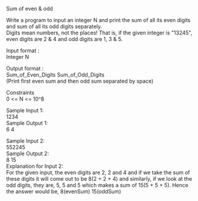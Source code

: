 Sum of even & odd


Write a program to input an integer N and print the sum of all its even digits and sum of all its odd digits separately.    
Digits mean numbers, not the places! That is, if the given integer is "13245", even digits are 2 & 4 and odd digits are 1, 3 & 5.     

Input format :   
 Integer N   
 
Output format :   
Sum_of_Even_Digits Sum_of_Odd_Digits      
(Print first even sum and then odd sum separated by space)    

Constraints        
0 <= N <= 10^8        

Sample Input 1:    
1234       
Sample Output 1:       
6 4       

Sample Input 2:      
552245       
Sample Output 2:       
8 15     
Explanation for Input 2:       
For the given input, the even digits are 2, 2 and 4 and if we take the sum of these digits it will come out to be 8(2 + 2 + 4) and similarly, if we look at the odd digits, they are, 5, 5 and 5 which makes a sum of 15(5 + 5 + 5). Hence the answer would be, 8(evenSum) <single space> 15(oddSum)      
